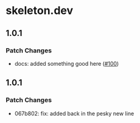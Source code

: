 # skeleton.dev

## 1.0.1

### Patch Changes

- docs: added something good here ([#100](https://github.com/AdrianGonz97/experimental-skeleton-monorepo/pull/100))

## 1.0.1

### Patch Changes

- 067b802: fix: added back in the pesky new line
